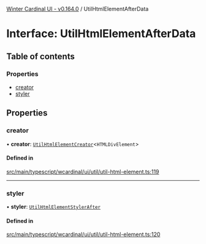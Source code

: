 [Winter Cardinal UI - v0.164.0](../index.md) / UtilHtmlElementAfterData

# Interface: UtilHtmlElementAfterData

## Table of contents

### Properties

- [creator](UtilHtmlElementAfterData.md#creator)
- [styler](UtilHtmlElementAfterData.md#styler)

## Properties

### creator

• **creator**: [`UtilHtmlElementCreator`](../index.md#utilhtmlelementcreator)<`HTMLDivElement`\>

#### Defined in

[src/main/typescript/wcardinal/ui/util/util-html-element.ts:119](https://github.com/winter-cardinal/winter-cardinal-ui/blob/v0.164.0/src/main/typescript/wcardinal/ui/util/util-html-element.ts#L119)

___

### styler

• **styler**: [`UtilHtmlElementStylerAfter`](../index.md#utilhtmlelementstylerafter)

#### Defined in

[src/main/typescript/wcardinal/ui/util/util-html-element.ts:120](https://github.com/winter-cardinal/winter-cardinal-ui/blob/v0.164.0/src/main/typescript/wcardinal/ui/util/util-html-element.ts#L120)
